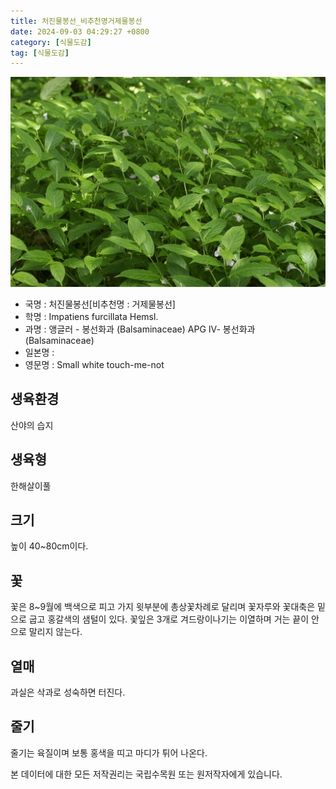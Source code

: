 ```yaml
---
title: 처진물봉선_비추천명거제물봉선
date: 2024-09-03 04:29:27 +0800
category: [식물도감]
tag: [식물도감]
---
```




![처진물봉선[비추천명 : 거제물봉선]](/assets/img/fileUpload/plants/basic/Balsaminaceae/Impatiens/24600/24600_1_th2.jpg)
- 국명 : 처진물봉선[비추천명 : 거제물봉선]
- 학명 : Impatiens furcillata Hemsl.
- 과명 : 앵글러 - 봉선화과 (Balsaminaceae) APG Ⅳ- 봉선화과 (Balsaminaceae)
- 일본명 : 
- 영문명 : Small white touch-me-not


## 생육환경
산야의 습지
## 생육형
한해살이풀 
## 크기
높이 40~80cm이다. 
## 꽃
꽃은 8~9월에 백색으로 피고 가지 윗부분에 총상꽃차례로 달리며 꽃자루와 꽃대축은 밑으로 굽고 홍갈색의 샘털이 있다. 꽃잎은 3개로 겨드랑이나기는 이열하며 거는 끝이 안으로 말리지 않는다.
## 열매
과실은 삭과로 성숙하면 터진다.
## 줄기
줄기는 육질이며 보통 홍색을 띠고 마디가 튀어 나온다.






본 데이터에 대한 모든 저작권리는 국립수목원 또는 원저작자에게 있습니다.
